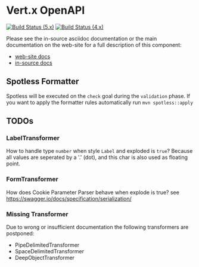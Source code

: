 # Vert.x OpenAPI

[![Build Status (5.x)](https://github.com/eclipse-vertx/vertx-openapi/actions/workflows/ci-5.x.yml/badge.svg)](https://github.com/eclipse-vertx/vertx-openapi/actions/workflows/ci-5.x.yml)
[![Build Status (4.x)](https://github.com/eclipse-vertx/vertx-openapi/actions/workflows/ci-4.x.yml/badge.svg)](https://github.com/eclipse-vertx/vertx-openapi/actions/workflows/ci-4.x.yml)

Please see the in-source asciidoc documentation or the main documentation on the web-site for a full description
of this component:

* [web-site docs](https://vertx.io/docs/vertx-openapi/java/)
* [in-source docs](src/main/asciidoc/index.adoc)

## Spotless Formatter
Spotless will be executed on the `check` goal during the `validation` phase. If you want to apply the formatter rules automatically run `mvn spotless::apply`

## TODOs

### LabelTransformer

How to handle type `number` when style `Label` and exploded is `true`? Because all values are seperated by a '.' (dot), and this char is also used as floating point.

### FormTransformer

How does Cookie Parameter Parser behave when explode is true? see https://swagger.io/docs/specification/serialization/

### Missing Transformer

Due to wrong or insufficient documentation the following transformers are postponed:

- PipeDelimitedTransformer
- SpaceDelimitedTransformer
- DeepObjectTransformer







